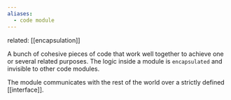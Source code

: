 ```yaml
---
aliases:
  - code module
---
```

related: [[encapsulation]]

A bunch of cohesive pieces of code that work well together to achieve one or several related purposes.
The logic inside a module is `encapsulated` and invisible to other code modules.

The module communicates with the rest of the world over a strictly defined [[interface]].
